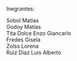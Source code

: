 Inegrantes:

Sobol	Matias	
Godoy	Matias	
Tita Dolce	Enzo Giancarlo	
Fredes	Gisela	
Zolss	Lorena	
Ruiz Diaz	Luis Alberto
